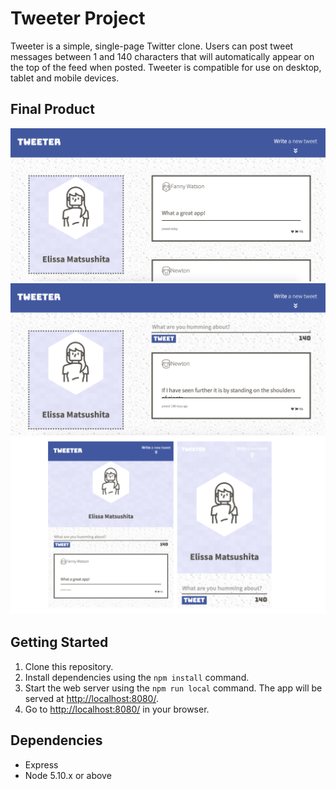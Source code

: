 # Tweeter Project

Tweeter is a simple, single-page Twitter clone. Users can post tweet messages between 1 and 140 characters that will automatically appear on the top of the feed when posted. Tweeter is compatible for use on desktop, tablet and mobile devices.

## Final Product


!["DESKTOP VIEW"](https://github.com/ematsushita/tweeter/blob/master/public/images/home-page1.png?raw=true)
!["DESKTOP VIEW2"](https://github.com/ematsushita/tweeter/blob/master/public/images/home-page2.png?raw=true)
!["MOBILE & TABLET VIEW"](https://github.com/ematsushita/tweeter/blob/master/public/images/mobile-tablet-view.png?raw=true)


## Getting Started

1. Clone this repository.
2. Install dependencies using the `npm install` command.
3. Start the web server using the `npm run local` command. The app will be served at <http://localhost:8080/>.
4. Go to <http://localhost:8080/> in your browser.

## Dependencies

- Express
- Node 5.10.x or above
